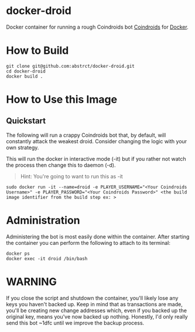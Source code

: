# docker-droid

Docker container for running a rough Coindroids bot
[Coindroids](https://coindroids.com/) for [Docker](https://www.docker.com).


# How to Build
```
git clone git@github.com:abstrct/docker-droid.git
cd docker-droid
docker build .
```

# How to Use this Image
## Quickstart
The following will run a crappy Coindroids bot that, by default, will constantly attack the weakest droid. Consider changing the logic with your own strategy.

This will run the docker in interactive mode (-it) but if you rather not watch the process then change this to daemon (-d). 

> Hint: You're going to want to run this as -it
```
sudo docker run -it --name=droid -e PLAYER_USERNAME="<Your Coindroids Username>" -e PLAYER_PASSWORD="<Your Coindroids Password>" <the build image identifier from the build step ex: > 
```

# Administration
Administering the bot is most easily done within the container. After starting the container you can perform the following to attach to its terminal:

```
docker ps
docker exec -it droid /bin/bash
```


# WARNING
If you close the script and shutdown the container, you'll likely lose any keys you haven't backed up. Keep in mind that as transactions are made, you'll be creating new change addresses which, even if you backed up the original key, means you've now backed up nothing. Honestly, I'd only really send this bot ~1dfc until we improve the backup process. 

